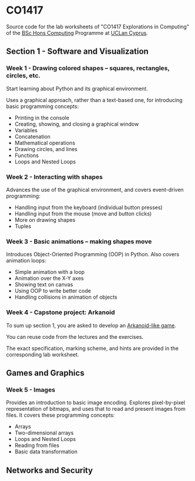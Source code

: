 # CO1417
Source code for the lab worksheets of "CO1417 Explorations in Computing"
of the [BSc Hons Computing](http://computing.uclancyprus.ac.cy) Programme at [UCLan Cyprus](https://uclancyprus.ac.cy).

## Section 1 - Software and Visualization

### Week 1 - Drawing colored shapes – squares, rectangles, circles, etc.

Start learning about Python and its graphical environment.

Uses a graphical approach, rather than a text-based one, for introducing basic programming concepts:
- Printing in the console
- Creating, showing, and closing a graphical window
- Variables
- Concatenation
- Mathematical operations
- Drawing circles, and lines
- Functions
- Loops and Nested Loops

### Week 2 - Interacting with shapes

Advances the use of the graphical environment, and covers event-driven programming:
- Handling input from the keyboard (individual button presses)
- Handling input from the mouse (move and button clicks)
- More on drawing shapes
- Tuples

### Week 3 - Basic animations – making shapes move

Introduces Object-Oriented Programming (OOP) in Python. Also covers animation loops:
- Simple animation with a loop
- Animation over the X-Y axes
- Showing text on canvas
- Using OOP to write better code
- Handling collisions in animation of objects

### Week 4 - Capstone project: Arkanoid

To sum up section 1, you are asked to develop an [Arkanoid-like game](https://en.wikipedia.org/wiki/Arkanoid).

You can reuse code from the lectures and the exercises.

The exact specification, marking scheme, and hints are provided in the corresponding lab worksheet.

## Games and Graphics

### Week 5 - Images

Provides an introduction to basic image encoding. Explores pixel-by-pixel representation of bitmaps, and uses that
to read and present images from files. It covers these programming concepts:
- Arrays
- Two-dimensional arrays
- Loops and Nested Loops
- Reading from files
- Basic data transformation

## Networks and Security
